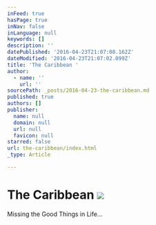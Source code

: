 ```yaml
---
inFeed: true
hasPage: true
inNav: false
inLanguage: null
keywords: []
description: ''
datePublished: '2016-04-23T21:07:08.162Z'
dateModified: '2016-04-23T21:07:02.099Z'
title: 'The Caribbean '
author:
  - name: ''
    url: ''
sourcePath: _posts/2016-04-23-the-caribbean.md
published: true
authors: []
publisher:
  name: null
  domain: null
  url: null
  favicon: null
starred: false
url: the-caribbean/index.html
_type: Article

---
```

# The Caribbean ![](https://the-grid-user-content.s3-us-west-2.amazonaws.com/ceb3ef1d-26fb-4164-a773-e2d2ebadacad.jpg)

Missing the Good Things in Life...